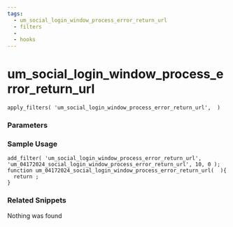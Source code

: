 ```yaml
---
tags: 
  - um_social_login_window_process_error_return_url
  - filters
  - 
  - hooks
---
```

# um\_social\_login\_window\_process\_error\_return\_url

``` php:no-line-numbers
apply_filters( 'um_social_login_window_process_error_return_url',  )
```
<div class='hook-sep'></div>

### Parameters

<div class='hook-sep'></div>



### Sample Usage

``` php:no-line-numbers
add_filter( 'um_social_login_window_process_error_return_url', 'um_04172024_social_login_window_process_error_return_url', 10, 0 );
function um_04172024_social_login_window_process_error_return_url(  ){
  return ;
}
```
<div class='hook-sep'></div>



### Related Snippets

Nothing was found

